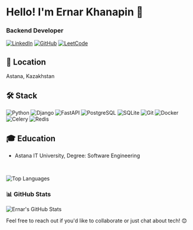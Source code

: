 # Hello! I'm Ernar Khanapin 👋

### Backend Developer

[![LinkedIn](https://img.shields.io/badge/LinkedIn-ernar--khanapin-blue?style=flat-square&logo=linkedin)](https://www.linkedin.com/in/ernar-khanapin-b59180316/)
[![GitHub](https://img.shields.io/badge/GitHub-bwjson-black?style=flat-square&logo=github)](https://github.com/bwjson)
[![LeetCode](https://img.shields.io/badge/LeetCode-bwjson-orange?style=flat-square&logo=leetcode)](https://leetcode.com/u/bwjson/)

## 📍 Location
Astana, Kazakhstan

## 🛠️ Stack

![Python](https://img.shields.io/badge/Python-3776AB?style=flat-square&logo=python&logoColor=white)
![Django](https://img.shields.io/badge/Django-092E20?style=flat-square&logo=django&logoColor=white)
![FastAPI](https://img.shields.io/badge/FastAPI-005571?style=flat-square&logo=fastapi&logoColor=white)
![PostgreSQL](https://img.shields.io/badge/PostgreSQL-4169E1?style=flat-square&logo=postgresql&logoColor=white)
![SQLite](https://img.shields.io/badge/SQLite-003B57?style=flat-square&logo=sqlite&logoColor=white)
![Git](https://img.shields.io/badge/Git-F05032?style=flat-square&logo=git&logoColor=white)
![Docker](https://img.shields.io/badge/Docker-2496ED?style=flat-square&logo=docker&logoColor=white)
![Celery](https://img.shields.io/badge/Celery-37814E?style=flat-square&logo=celery&logoColor=white)
![Redis](https://img.shields.io/badge/Redis-DC382D?style=flat-square&logo=redis&logoColor=white)

## 🎓 Education
- Astana IT University, Degree: Software Engineering

<br>

![Top Languages](https://github-readme-stats.vercel.app/api/top-langs/?username=bwjson&layout=compact&theme=radical)

### 📊 GitHub Stats

![Ernar's GitHub Stats](https://github-readme-stats.vercel.app/api?username=bwjson&show_icons=true&hide_title=true&count_private=true&theme=radical)


Feel free to reach out if you'd like to collaborate or just chat about tech! 😊
